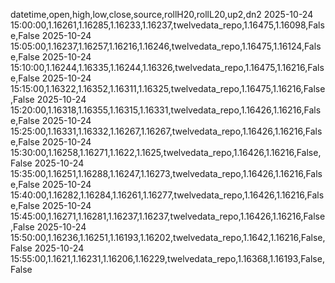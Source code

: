 datetime,open,high,low,close,source,rollH20,rollL20,up2,dn2
2025-10-24 15:00:00,1.16261,1.16285,1.16233,1.16237,twelvedata_repo,1.16475,1.16098,False,False
2025-10-24 15:05:00,1.16237,1.16257,1.16216,1.16246,twelvedata_repo,1.16475,1.16124,False,False
2025-10-24 15:10:00,1.16244,1.16335,1.16244,1.16326,twelvedata_repo,1.16475,1.16216,False,False
2025-10-24 15:15:00,1.16322,1.16352,1.16311,1.16325,twelvedata_repo,1.16475,1.16216,False,False
2025-10-24 15:20:00,1.16318,1.16355,1.16315,1.16331,twelvedata_repo,1.16426,1.16216,False,False
2025-10-24 15:25:00,1.16331,1.16332,1.16267,1.16267,twelvedata_repo,1.16426,1.16216,False,False
2025-10-24 15:30:00,1.16258,1.16271,1.1622,1.1625,twelvedata_repo,1.16426,1.16216,False,False
2025-10-24 15:35:00,1.16251,1.16288,1.16247,1.16273,twelvedata_repo,1.16426,1.16216,False,False
2025-10-24 15:40:00,1.16282,1.16284,1.16261,1.16277,twelvedata_repo,1.16426,1.16216,False,False
2025-10-24 15:45:00,1.16271,1.16281,1.16237,1.16237,twelvedata_repo,1.16426,1.16216,False,False
2025-10-24 15:50:00,1.16236,1.16251,1.16193,1.16202,twelvedata_repo,1.1642,1.16216,False,False
2025-10-24 15:55:00,1.1621,1.16231,1.16206,1.16229,twelvedata_repo,1.16368,1.16193,False,False
